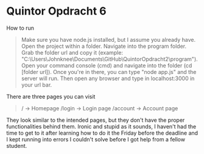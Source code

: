 # Quintor Opdracht 6

How to run
> Make sure you have node.js installed, but I assume you already have.
> Open the project within a folder.
> Navigate into the program folder.
> Grab the folder url and copy it (example: "C:\Users\Johnknee\Documents\GitHub\QuintorOpdracht2\program").
> Open your command console (cmd) and navigate into the folder (cd [folder url]).
> Once you're in there, you can type "node app.js" and the server will run.
> Then open any browser and type in localhost:3000 in your url bar.

There are three pages you can visit
> / -> Homepage
> /login -> Login page
> /account -> Account page

They look similar to the intended pages, but they don't have the proper functionalities behind them. Ironic and stupid as it sounds, I haven't had the time to get to it after learning how to do it the Friday before the deadline and I kept running into errors I couldn't solve before I got help from a fellow student.
